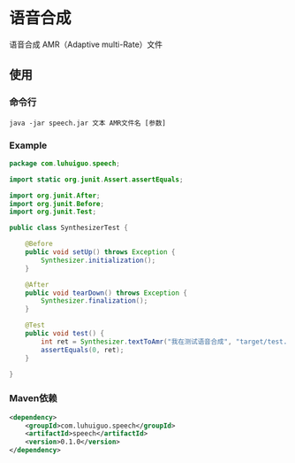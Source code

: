 语音合成
=============

语音合成 AMR（Adaptive multi-Rate）文件

使用
--------------------

### 命令行

```
java -jar speech.jar 文本 AMR文件名 [参数]
```

### Example

```java
package com.luhuiguo.speech;

import static org.junit.Assert.assertEquals;

import org.junit.After;
import org.junit.Before;
import org.junit.Test;

public class SynthesizerTest {

	@Before
	public void setUp() throws Exception {
		Synthesizer.initialization();
	}

	@After
	public void tearDown() throws Exception {
		Synthesizer.finalization();
	}

	@Test
	public void test() {
		int ret = Synthesizer.textToAmr("我在测试语音合成", "target/test.amr", null);
		assertEquals(0, ret);
	}

}

```

### Maven依赖
```xml
<dependency>
    <groupId>com.luhuiguo.speech</groupId>
    <artifactId>speech</artifactId>
    <version>0.1.0</version>
</dependency>
```

